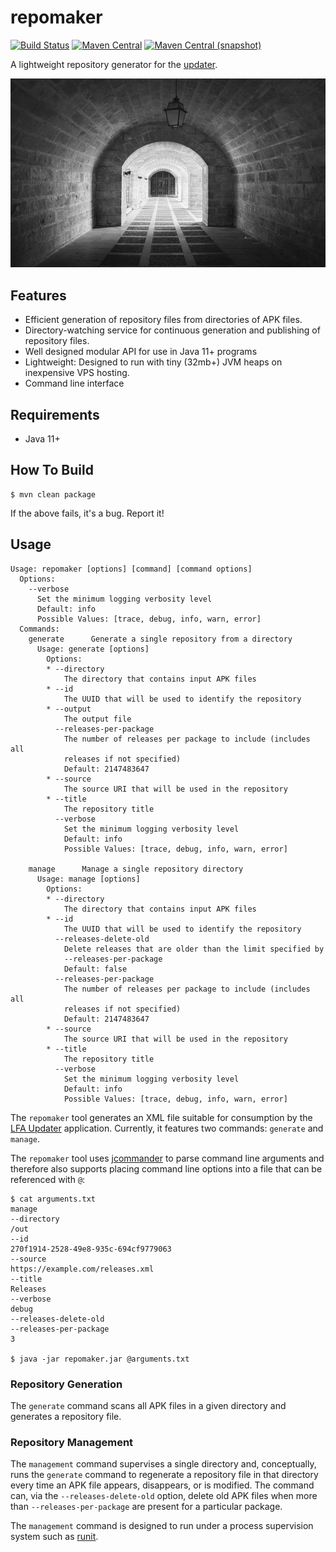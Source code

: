 repomaker
===

[![Build Status](https://img.shields.io/travis/AULFA/repomaker.svg?style=flat-square)](https://travis-ci.org/AULFA/repomaker)
[![Maven Central](https://img.shields.io/maven-central/v/one.lfa/one.lfa.repomaker.png?style=flat-square)](http://search.maven.org/#search%7Cga%7C1%7Cg%3A%22one.lfa%22)
[![Maven Central (snapshot)](https://img.shields.io/nexus/s/https/oss.sonatype.org/one.lfa/one.lfa.repomaker.svg?style=flat-square)](https://oss.sonatype.org/content/repositories/snapshots/one.lfa/)

A lightweight repository generator for the [updater](https://github.com/AULFA/updater).

![repomaker](./src/site/resources/repomaker.jpg?raw=true)

## Features

* Efficient generation of repository files from directories of APK files.
* Directory-watching service for continuous generation and publishing of repository files.
* Well designed modular API for use in Java 11+ programs
* Lightweight: Designed to run with tiny (32mb+) JVM heaps on inexpensive VPS hosting.
* Command line interface

## Requirements

* Java 11+

## How To Build

```
$ mvn clean package
```

If the above fails, it's a bug. Report it!

## Usage

```
Usage: repomaker [options] [command] [command options]
  Options:
    --verbose
      Set the minimum logging verbosity level
      Default: info
      Possible Values: [trace, debug, info, warn, error]
  Commands:
    generate      Generate a single repository from a directory
      Usage: generate [options]
        Options:
        * --directory
            The directory that contains input APK files
        * --id
            The UUID that will be used to identify the repository
        * --output
            The output file
          --releases-per-package
            The number of releases per package to include (includes all 
            releases if not specified)
            Default: 2147483647
        * --source
            The source URI that will be used in the repository
        * --title
            The repository title
          --verbose
            Set the minimum logging verbosity level
            Default: info
            Possible Values: [trace, debug, info, warn, error]

    manage      Manage a single repository directory
      Usage: manage [options]
        Options:
        * --directory
            The directory that contains input APK files
        * --id
            The UUID that will be used to identify the repository
          --releases-delete-old
            Delete releases that are older than the limit specified by 
            --releases-per-package 
            Default: false
          --releases-per-package
            The number of releases per package to include (includes all 
            releases if not specified)
            Default: 2147483647
        * --source
            The source URI that will be used in the repository
        * --title
            The repository title
          --verbose
            Set the minimum logging verbosity level
            Default: info
            Possible Values: [trace, debug, info, warn, error]
```

The `repomaker` tool generates an XML file suitable for consumption by the [LFA Updater](https://github.com/AULFA/updater)
application. Currently, it features two commands: `generate` and `manage`.

The `repomaker` tool uses [jcommander](http://jcommander.org) to
parse command line arguments and therefore also supports placing
command line options into a file that can be referenced with `@`:

```
$ cat arguments.txt
manage
--directory
/out
--id
270f1914-2528-49e8-935c-694cf9779063
--source
https://example.com/releases.xml
--title
Releases
--verbose
debug
--releases-delete-old
--releases-per-package
3

$ java -jar repomaker.jar @arguments.txt
```

### Repository Generation

The `generate` command scans all APK files in a given directory and
generates a repository file.

### Repository Management

The `management` command supervises a single directory and, conceptually,
runs the `generate` command to regenerate a repository file in that directory
every time an APK file appears, disappears, or is modified. The command can,
via the `--releases-delete-old` option, delete old APK files when more than
`--releases-per-package` are present for a particular package.

The `management` command is designed to run under a process supervision system
such as [runit](http://smarden.org/runit/).

